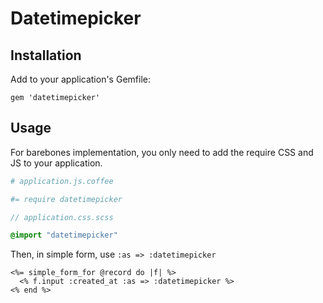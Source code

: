# Datetimepicker

## Installation

Add to your application's Gemfile:

```
gem 'datetimepicker'
```

## Usage

For barebones implementation, you only need to add the require CSS and JS to your application.

```coffeescript
# application.js.coffee

#= require datetimepicker
```

```sass
// application.css.scss

@import "datetimepicker"
```

Then, in simple form, use `:as => :datetimepicker`

```erb
<%= simple_form_for @record do |f| %>
  <% f.input :created_at :as => :datetimepicker %>
<% end %>
```

